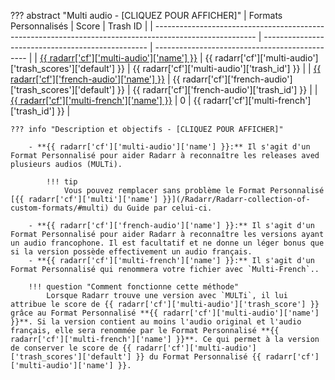 ??? abstract "Multi audio - [CLIQUEZ POUR AFFICHER]"
    | Formats Personnalisés                                                                                   | Score                                             | Trash ID                                       |
    | ------------------------------------------------------------------------------------------------------- | ------------------------------------------------- | ---------------------------------------------- |
    | [{{ radarr['cf']['multi-audio']['name'] }}](/Radarr/Radarr-collection-of-custom-formats/#multi-audio)   | {{ radarr['cf']['multi-audio']['trash_scores']['default'] }}  | {{ radarr['cf']['multi-audio']['trash_id'] }}  |
    | [{{ radarr['cf']['french-audio']['name'] }}](/Radarr/Radarr-collection-of-custom-formats/#french-audio) | {{ radarr['cf']['french-audio']['trash_scores']['default'] }} | {{ radarr['cf']['french-audio']['trash_id'] }} |
    | [{{ radarr['cf']['multi-french']['name'] }}](/Radarr/Radarr-collection-of-custom-formats/#multi-french) | 0                                                 | {{ radarr['cf']['multi-french']['trash_id'] }} |

    ??? info "Description et objectifs - [CLIQUEZ POUR AFFICHER]"

        - **{{ radarr['cf']['multi-audio']['name'] }}:** Il s'agit d'un Format Personnalisé pour aider Radarr à reconnaître les releases aved plusieurs audios (MULTi).

            !!! tip
                Vous pouvez remplacer sans problème le Format Personnalisé [{{ radarr['cf']['multi']['name'] }}](/Radarr/Radarr-collection-of-custom-formats/#multi) du Guide par celui-ci.

        - **{{ radarr['cf']['french-audio']['name'] }}:** Il s'agit d'un Format Personnalisé pour aider Radarr à reconnaître les versions ayant un audio francophone. Il est facultatif et ne donne un léger bonus que si la version possède effectivement un audio français.
        - **{{ radarr['cf']['multi-french']['name'] }}:** Il s'agit d'un Format Personnalisé qui renommera votre fichier avec `Multi-French`..

        !!! question "Comment fonctionne cette méthode"
            Lorsque Radarr trouve une version avec `MULTi`, il lui attribue le score de {{ radarr['cf']['multi-audio']['trash_score'] }} grâce au Format Personnalisé **{{ radarr['cf']['multi-audio']['name'] }}**. Si la version contient au moins l'audio original et l'audio français, elle sera renommée par le Format Personnalisé **{{ radarr['cf']['multi-french']['name'] }}**. Ce qui permet à la version de conserver le score de {{ radarr['cf']['multi-audio']['trash_scores']['default'] }} du Format Personnalisé {{ radarr['cf']['multi-audio']['name'] }}.
